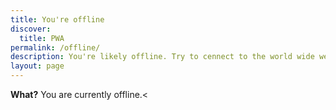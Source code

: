 ```yaml
---
title: You're offline
discover:
  title: PWA
permalink: /offline/
description: You're likely offline. Try to cennect to the world wide web.
layout: page
---
```

**What?**
You are currently offline.<
